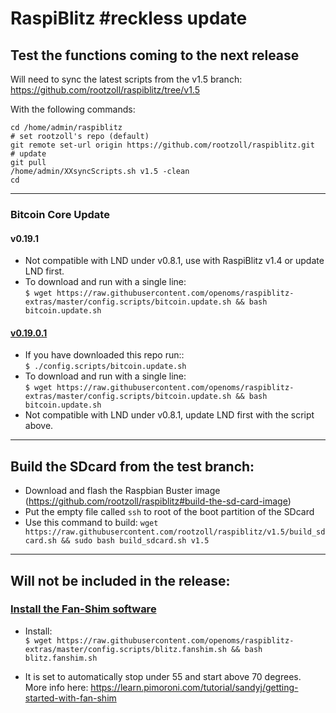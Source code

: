 # RaspiBlitz #reckless update

## Test the functions coming to the next release

Will need to sync the latest scripts from the v1.5 branch: https://github.com/rootzoll/raspiblitz/tree/v1.5

With the following commands:
```
cd /home/admin/raspiblitz
# set rootzoll's repo (default)
git remote set-url origin https://github.com/rootzoll/raspiblitz.git
# update
git pull
/home/admin/XXsyncScripts.sh v1.5 -clean
cd
```
----

### Bitcoin Core Update
#### v0.19.1
* Not compatible with LND under v0.8.1, use with RaspiBlitz v1.4 or update LND first.
* To download and run with a single line:  
`$ wget https://raw.githubusercontent.com/openoms/raspiblitz-extras/master/config.scripts/bitcoin.update.sh && bash bitcoin.update.sh`

#### [v0.19.0.1](/config.scripts/bitcoin.update.sh)
* If you have downloaded this repo run::  
   `$ ./config.scripts/bitcoin.update.sh`
* To download and run with a single line:  
`$ wget https://raw.githubusercontent.com/openoms/raspiblitz-extras/master/config.scripts/bitcoin.update.sh && bash bitcoin.update.sh`
* Not compatible with LND under v0.8.1, update LND first with the script above.

----

## Build the SDcard from the test branch:

* Download and flash the Raspbian Buster image (https://github.com/rootzoll/raspiblitz#build-the-sd-card-image)
* Put the empty file called `ssh` to root of the boot partition of the SDcard
* Use this command to build: 
`wget https://raw.githubusercontent.com/rootzoll/raspiblitz/v1.5/build_sdcard.sh && sudo bash build_sdcard.sh v1.5`

---

## Will not be included in the release:

### [Install the Fan-Shim software](/config.scripts/blitz.fanshim.sh)
* Install:  
`$ wget https://raw.githubusercontent.com/openoms/raspiblitz-extras/master/config.scripts/blitz.fanshim.sh && bash blitz.fanshim.sh`

* It is set to automatically stop under 55 and start above 70 degrees.  
More info here: https://learn.pimoroni.com/tutorial/sandyj/getting-started-with-fan-shim
